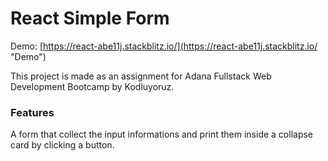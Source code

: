 # React Simple Form

Demo: [https://react-abe11j.stackblitz.io/](https://react-abe11j.stackblitz.io/ "Demo")

This project is made as an assignment for Adana Fullstack Web Development Bootcamp by Kodluyoruz.

### Features

A form that collect the input informations and print them inside a collapse card by clicking a button.

